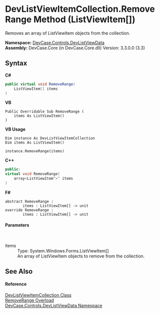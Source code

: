 # DevListViewItemCollection.RemoveRange Method (ListViewItem[])
 

Removes an array of ListViewItem objects from the collection.

**Namespace:**&nbsp;<a href="N_DevCase_Controls_DevListViewData">DevCase.Controls.DevListViewData</a><br />**Assembly:**&nbsp;DevCase.Core (in DevCase.Core.dll) Version: 3.3.0.0 (3.3)

## Syntax

**C#**<br />
``` C#
public virtual void RemoveRange(
	ListViewItem[] items
)
```

**VB**<br />
``` VB
Public Overridable Sub RemoveRange ( 
	items As ListViewItem()
)
```

**VB Usage**<br />
``` VB Usage
Dim instance As DevListViewItemCollection
Dim items As ListViewItem()

instance.RemoveRange(items)
```

**C++**<br />
``` C++
public:
virtual void RemoveRange(
	array<ListViewItem^>^ items
)
```

**F#**<br />
``` F#
abstract RemoveRange : 
        items : ListViewItem[] -> unit 
override RemoveRange : 
        items : ListViewItem[] -> unit 
```


#### Parameters
&nbsp;<dl><dt>items</dt><dd>Type: System.Windows.Forms.ListViewItem[]<br />An array of ListViewItem objects to remove from the collection.</dd></dl>

## See Also


#### Reference
<a href="T_DevCase_Controls_DevListViewData_DevListViewItemCollection">DevListViewItemCollection Class</a><br /><a href="Overload_DevCase_Controls_DevListViewData_DevListViewItemCollection_RemoveRange">RemoveRange Overload</a><br /><a href="N_DevCase_Controls_DevListViewData">DevCase.Controls.DevListViewData Namespace</a><br />